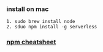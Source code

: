 ### install on mac
```
1. sudo brew install node
2. sduo npm install -g serverless
```
### [npm cheatsheet](https://gist.github.com/AvnerCohen/4051934)

